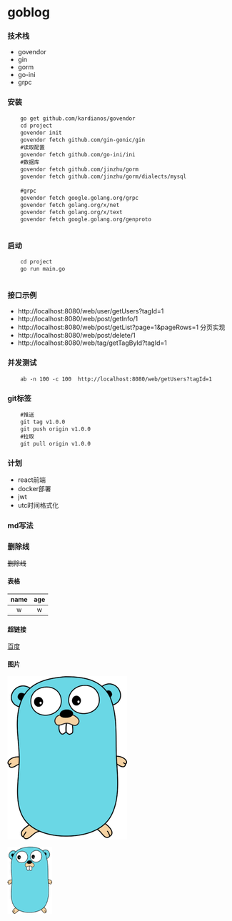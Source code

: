 # goblog

### 技术栈

* govendor
* gin 
* gorm 
* go-ini
* grpc

### 安装
```
    go get github.com/kardianos/govendor
    cd project
    govendor init
    govendor fetch github.com/gin-gonic/gin
    #读取配置
    govendor fetch github.com/go-ini/ini
    #数据库
    govendor fetch github.com/jinzhu/gorm
    govendor fetch github.com/jinzhu/gorm/dialects/mysql
    
    #grpc
    govendor fetch google.golang.org/grpc
    govendor fetch golang.org/x/net
    govendor fetch golang.org/x/text
    govendor fetch google.golang.org/genproto
    
```

### 启动
```
    cd project
    go run main.go
    
```

### 接口示例

* http://localhost:8080/web/user/getUsers?tagId=1
* http://localhost:8080/web/post/getInfo/1
* http://localhost:8080/web/post/getList?page=1&pageRows=1 分页实现
* http://localhost:8080/web/post/delete/1
* http://localhost:8080/web/tag/getTagById?tagId=1

### 并发测试

``` 
    ab -n 100 -c 100  http://localhost:8080/web/getUsers?tagId=1
```

### git标签
``` 
    #推送
    git tag v1.0.0
    git push origin v1.0.0
    #拉取
    git pull origin v1.0.0
```



### 计划

* react前端
* docker部署
* jwt
* utc时间格式化


### md写法

### 删除线

~~删除线~~

#### 表格

| name | age |
| :----: | :----:|
| w | w |

#### 超链接

[百度]:http://www.baidu.com 

[百度]


#### 图片

![image](https://github.com/wangkeya/goblog/blob/master/go.png)

<img src="https://github.com/wangkeya/goblog/blob/master/go.png" width = "100" height = "150" div align="left" />



